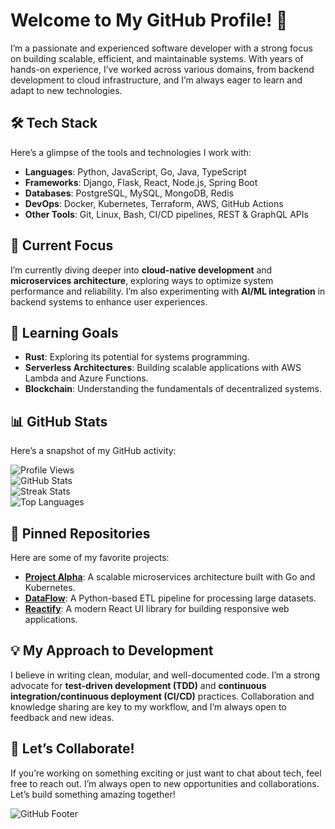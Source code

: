 # Welcome to My GitHub Profile! 👋  

I’m a passionate and experienced software developer with a strong focus on building scalable, efficient, and maintainable systems. With years of hands-on experience, I’ve worked across various domains, from backend development to cloud infrastructure, and I’m always eager to learn and adapt to new technologies.  

## 🛠️ Tech Stack  
Here’s a glimpse of the tools and technologies I work with:  
- **Languages**: Python, JavaScript, Go, Java, TypeScript  
- **Frameworks**: Django, Flask, React, Node.js, Spring Boot  
- **Databases**: PostgreSQL, MySQL, MongoDB, Redis  
- **DevOps**: Docker, Kubernetes, Terraform, AWS, GitHub Actions  
- **Other Tools**: Git, Linux, Bash, CI/CD pipelines, REST & GraphQL APIs  

## 🔭 Current Focus  
I’m currently diving deeper into **cloud-native development** and **microservices architecture**, exploring ways to optimize system performance and reliability. I’m also experimenting with **AI/ML integration** in backend systems to enhance user experiences.  

## 🌱 Learning Goals  
- **Rust**: Exploring its potential for systems programming.  
- **Serverless Architectures**: Building scalable applications with AWS Lambda and Azure Functions.  
- **Blockchain**: Understanding the fundamentals of decentralized systems.  

## 📊 GitHub Stats  
Here’s a snapshot of my GitHub activity:  

![Profile Views](https://komarev.com/ghpvc/?username=toddhancock497&color=blue&style=flat)  
![GitHub Stats](https://github-readme-stats.vercel.app/api?username=toddhancock497&show_icons=true&theme=radical)  
![Streak Stats](https://github-readme-streak-stats.herokuapp.com/?user=toddhancock497&theme=radical)  
![Top Languages](https://github-readme-stats.vercel.app/api/top-langs/?username=toddhancock497&layout=compact&theme=radical)  

## 📌 Pinned Repositories  
Here are some of my favorite projects:  
- **[Project Alpha](https://github.com/toddhancock497/project-alpha)**: A scalable microservices architecture built with Go and Kubernetes.  
- **[DataFlow](https://github.com/toddhancock497/dataflow)**: A Python-based ETL pipeline for processing large datasets.  
- **[Reactify](https://github.com/toddhancock497/reactify)**: A modern React UI library for building responsive web applications.  

## 💡 My Approach to Development  
I believe in writing clean, modular, and well-documented code. I’m a strong advocate for **test-driven development (TDD)** and **continuous integration/continuous deployment (CI/CD)** practices. Collaboration and knowledge sharing are key to my workflow, and I’m always open to feedback and new ideas.  

## 🚀 Let’s Collaborate!  
If you’re working on something exciting or just want to chat about tech, feel free to reach out. I’m always open to new opportunities and collaborations. Let’s build something amazing together!  

![GitHub Footer](https://github.com/toddhancock497/toddhancock497/blob/main/github-footer.png)
